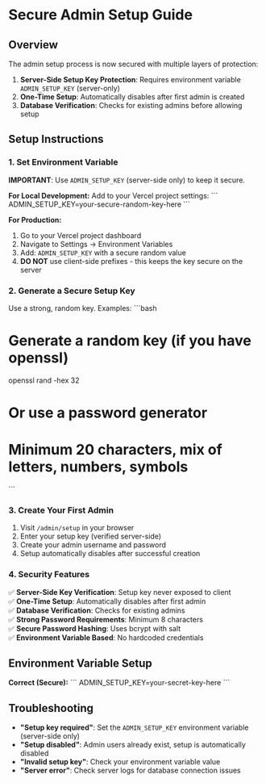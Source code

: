 # Secure Admin Setup Guide

## Overview
The admin setup process is now secured with multiple layers of protection:

1. **Server-Side Setup Key Protection**: Requires environment variable `ADMIN_SETUP_KEY` (server-only)
2. **One-Time Setup**: Automatically disables after first admin is created
3. **Database Verification**: Checks for existing admins before allowing setup

## Setup Instructions

### 1. Set Environment Variable

**IMPORTANT**: Use `ADMIN_SETUP_KEY` (server-side only) to keep it secure.

**For Local Development:**
Add to your Vercel project settings:
\`\`\`
ADMIN_SETUP_KEY=your-secure-random-key-here
\`\`\`

**For Production:**
1. Go to your Vercel project dashboard
2. Navigate to Settings → Environment Variables
3. Add: `ADMIN_SETUP_KEY` with a secure random value
4. **DO NOT** use client-side prefixes - this keeps the key secure on the server

### 2. Generate a Secure Setup Key

Use a strong, random key. Examples:
\`\`\`bash
# Generate a random key (if you have openssl)
openssl rand -hex 32

# Or use a password generator
# Minimum 20 characters, mix of letters, numbers, symbols
\`\`\`

### 3. Create Your First Admin

1. Visit `/admin/setup` in your browser
2. Enter your setup key (verified server-side)
3. Create your admin username and password
4. Setup automatically disables after successful creation

### 4. Security Features

✅ **Server-Side Key Verification**: Setup key never exposed to client  
✅ **One-Time Setup**: Automatically disables after first admin  
✅ **Database Verification**: Checks for existing admins  
✅ **Strong Password Requirements**: Minimum 8 characters  
✅ **Secure Password Hashing**: Uses bcrypt with salt  
✅ **Environment Variable Based**: No hardcoded credentials

## Environment Variable Setup

**Correct (Secure):**
\`\`\`
ADMIN_SETUP_KEY=your-secret-key-here
\`\`\`


## Troubleshooting

- **"Setup key required"**: Set the `ADMIN_SETUP_KEY` environment variable (server-side only)
- **"Setup disabled"**: Admin users already exist, setup is automatically disabled
- **"Invalid setup key"**: Check your environment variable value
- **"Server error"**: Check server logs for database connection issues
